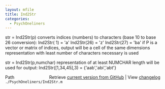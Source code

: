 ```yaml
---
layout: mfile
title: Ind2Str
categories:
  - PsychOneliners
---
```


str = Ind2Str\(p\)
converts indices \(numbers\) to characters \(base 10 to base 26 conversion\):
Ind2Str\( 1\) = 'a'
Ind2Str\(26\) = 'z'
Ind2Str\(27\) = 'ba'
if P is a vector or matrix of indices, output will be a cell of the
same dimensions
representation with least number of characters necessary is used

str = Ind2Str\(p,numchar\)
representation of at least NUMCHAR length will be used for output:
Ind2Str\(\[1,34,45\],3\) = \{'aab','abi','abt'\}


<div class="code_header" style="text-align:right;">
  <span style="float:left;">Path&nbsp;&nbsp;</span> <span class="counter">Retrieve <a href=
  "https://raw.github.com/Psychtoolbox-3/Psychtoolbox-3/beta/./PsychOneliners/Ind2Str.m">current version from GitHub</a> | View <a href=
  "https://github.com/Psychtoolbox-3/Psychtoolbox-3/commits/beta/./PsychOneliners/Ind2Str.m">changelog</a></span>
</div>
<div class="code">
  <code>./PsychOneliners/Ind2Str.m</code>
</div>
